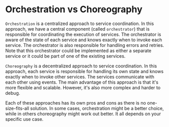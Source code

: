 # Orchestration vs Choreography

`Orchestration` is a centralized approach to service coordination. In this approach, we have a central component (called `orchestrator`) that is responsible for coordinating the execution of services. The orchestrator is aware of the state of each service and knows exactly when to invoke each service. The orchestrator is also responsible for handling errors and retries. Note that this orchestrator could be implemented as either a separate service or it could be part of one of the existing services.

`Choreography` is a decentralized approach to service coordination. In this approach, each service is responsible for handling its own state and knows exactly when to invoke other services. The services communicate with each other using events. The main advantage of this approach is that it's more flexible and scalable. However, it's also more complex and harder to debug.

Each of these approaches has its own pros and cons as there is no one-size-fits-all solution. In some cases, orchestration might be a better choice, while in others choreography might work out better. It all depends on your specific use case.
